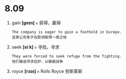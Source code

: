 # 8.09




1. gain **[ɡeɪn]** `v` 获得，赢得
    ```
    The company is eager to gain a foothold in Europe.
    这家公司急于在欧洲取得一席之地
    ```

2. seek **[siːk]** `v` 寻找，寻求
    ```
    They were forced to seek refuge from the fighting.
    他们被迫寻求庇护，以躲避战争
    ```

3. royce **[rɔɪs]** `n` Rolls Royce 劳斯莱斯
